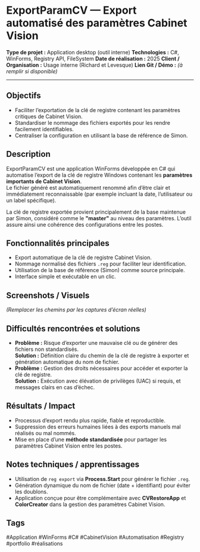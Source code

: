 # ExportParamCV — Export automatisé des paramètres Cabinet Vision

**Type de projet :** Application desktop (outil interne)
**Technologies :** C#, WinForms, Registry API, FileSystem
**Date de réalisation :** 2025
**Client / Organisation :** Usage interne (Richard et Levesque)
**Lien Git / Démo :** _(à remplir si disponible)_

---

## Objectifs

- Faciliter l’exportation de la clé de registre contenant les paramètres critiques de Cabinet Vision.
- Standardiser le nommage des fichiers exportés pour les rendre facilement identifiables.
- Centraliser la configuration en utilisant la base de référence de Simon.

## Description

ExportParamCV est une application WinForms développée en C# qui automatise l’export de la clé de registre Windows contenant les **paramètres importants de Cabinet Vision**.  
Le fichier généré est automatiquement renommé afin d’être clair et immédiatement reconnaissable (par exemple incluant la date, l’utilisateur ou un label spécifique).

La clé de registre exportée provient principalement de la base maintenue par Simon, considéré comme le **"master"** au niveau des paramètres. L’outil assure ainsi une cohérence des configurations entre les postes.

## Fonctionnalités principales

- Export automatique de la clé de registre Cabinet Vision.
- Nommage normalisé des fichiers `.reg` pour faciliter leur identification.
- Utilisation de la base de référence (Simon) comme source principale.
- Interface simple et exécutable en un clic.

## Screenshots / Visuels

_(Remplacer les chemins par les captures d’écran réelles)_

## Difficultés rencontrées et solutions

- **Problème :** Risque d’exporter une mauvaise clé ou de générer des fichiers non standardisés.  
    **Solution :** Définition claire du chemin de la clé de registre à exporter et génération automatique du nom de fichier.
- **Problème :** Gestion des droits nécessaires pour accéder et exporter la clé de registre.  
    **Solution :** Exécution avec élévation de privilèges (UAC) si requis, et messages clairs en cas d’échec.

## Résultats / Impact

- Processus d’export rendu plus rapide, fiable et reproductible.
- Suppression des erreurs humaines liées à des exports manuels mal réalisés ou mal nommés.
- Mise en place d’une **méthode standardisée** pour partager les paramètres Cabinet Vision entre les postes.

## Notes techniques / apprentissages

- Utilisation de `reg export` via **Process.Start** pour générer le fichier `.reg`.
- Génération dynamique du nom de fichier (date + identifiant) pour éviter les doublons.
- Application conçue pour être complémentaire avec **CVRestoreApp** et **ColorCreator** dans la gestion des paramètres Cabinet Vision.

## Tags

#Application #WinForms #C# #CabinetVision #Automatisation #Registry #portfolio #réalisations